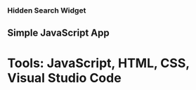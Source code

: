### Hidden Search Widget

## Simple JavaScript App

# Tools: JavaScript, HTML, CSS, Visual Studio Code